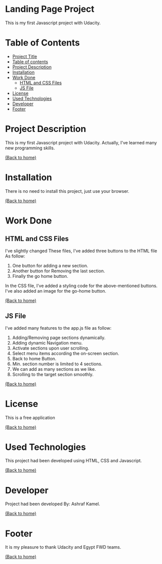 # Landing Page Project
This is my first Javascript project with Udacity.
# Table of Contents

- [Project Title](#landing-page-project)
- [Table of contents](#table-of-contents)
- [Project Description](#project-description)
- [Installation](#installation)
- [Work Done](#work-done)
    - [HTML and CSS Files](#html-and-css-files)
    - [JS File](#js-file)
- [License](#license)
- [Used Technologies](#used-technologies)
- [Developer](#developer)
- [Footer](#footer)


# Project Description

This is my first Javascript project with Udacity. Actually, I've learned many new programming skills.

[(Back to home)](#table-of-contents)

# Installation

There is no need to install this project, just use your browser.

[(Back to home)](#table-of-contents)

# Work Done

## HTML and CSS Files

I've slightly changed These files, I've added three buttons to the HTML file As follow:
>
1. One button for adding a new section.
2. Another button for Removing the last section.
3. Finally the go home button.

In the CSS file, I've added a styling code for the above-mentioned buttons.
I've also added an image for the go-home button.

[(Back to home)](#table-of-contents)
## JS File
I've added many features to the app.js file as follow:
>
1. Adding/Removing page sections dynamically.
2. Adding dynamic Navigation menu.
3. Activate sections upon user scrolling.
4. Select menu items according the on-screen section.
5. Back to home Button.
6. Min. section number is limited to 4 sections.
7. We can add as many sections as we like.
8. Scrolling to the target section smoothly.

[(Back to home)](#table-of-contents)

# License

This is a free application

[(Back to home)](#table-of-contents)

# Used Technologies

This project had been developed using HTML, CSS and Javascript.

[(Back to home)](#table-of-contents)

# Developer

Project had been developed By: Ashraf Kamel.

[(Back to home)](#table-of-contents)

# Footer

It is my pleasure to thank Udacity and Egypt FWD teams.

[(Back to home)](#table-of-contents)



